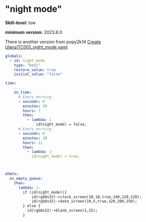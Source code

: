 # "night mode"

**Skill-level:** low

**minimum version:** 2023.8.0

There is another version from popy2k14 [Create UlanziTC001_night_mode.yaml](https://github.com/lubeda/EsphoMaTrix/pull/112)

```yaml
globals:
  - id: night_mode
    type: "bool"
    restore_value: true
    initial_value: "false"

time:
    .....
    on_time:
      # Every morning
      - seconds: 0
        minutes: 30
        hours: 7
        then:
          - lambda: |
              id(night_mode) = false;
      # Every morning
      - seconds: 0
        minutes: 30
        hours: 21
        then:
          - lambda: |-
            id(night_mode) = true;



ehmtx:
  on_empty_queue:
    then:
      lambda: |-
        if (id(night_mode)){
            id(rgb8x32)->clock_screen(10,10,true,140,120,120);
            id(rgb8x32)->date_screen(10,5,true,120,200,150);
        } else {
          id(rgb8x32)->blank_screen(1,15);
        }
```

